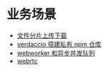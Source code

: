 # 业务场景

- [文件分片上传下载](/business/slice-download-upload)
- [verdaccio 搭建私有 npm 仓库](/business/verdaccio-npm)
- [webworker 和异步并发队列](/business/async-queue)
- [webrtc](/business/webrtc)

